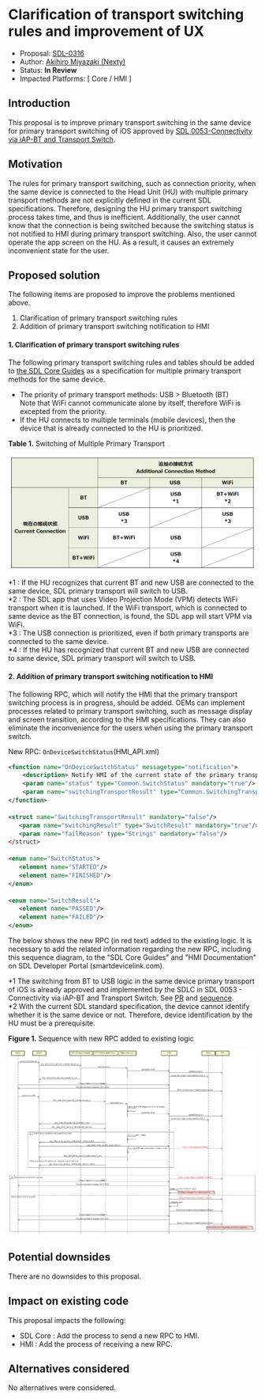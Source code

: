# Clarification of transport switching rules and improvement of UX

* Proposal: [SDL-0316](0316-Clarification-of-transport-switching-rules-and-improvement-of-UX.md)
* Author: [Akihiro Miyazaki (Nexty)](https://github.com/Akihiro-Miyazaki)
* Status: **In Review**
* Impacted Platforms: [ Core / HMI ]

## Introduction

This proposal is to improve primary transport switching in the same device for primary transport switching of iOS approved by [SDL 0053-Connectivity via iAP-BT and Transport Switch](https://github.com/smartdevicelink/sdl_evolution/issues/158).


## Motivation
The rules for primary transport switching, such as connection priority, when the same device is connected to the Head Unit (HU) with multiple primary transport methods are not explicitly defined in the current SDL specifications. Therefore, designing the HU primary transport switching process takes time, and thus is inefficient.
Additionally, the user cannot know that the connection is being switched because the switching status is not notified to HMI during primary transport switching. Also, the user cannot operate the app screen on the HU. As a result, it causes an extremely inconvenient state for the user.


## Proposed solution
The following items are proposed to improve the problems mentioned above.
1. Clarification of primary transport switching rules
2. Addition of primary transport switching notification to HMI

#### 1. Clarification of primary transport switching rules
The following primary transport switching rules and tables should be added to [the SDL Core Guides](https://smartdevicelink.com/en/guides/core/developer-documentation/transport-manager/) as a specification for multiple primary transport methods for the same device.

- The priority of primary transport methods: USB > Bluetooth (BT)<br>Note that WiFi cannot communicate alone by itself, therefore WiFi is excepted from the priority.
- If the HU connects to multiple terminals (mobile devices), then the device that is already connected to the HU is prioritized.

<b>Table 1.</b> Switching of Multiple Primary Transport

![Table_1_Switching_of_Multiple_Transport.png](../assets/proposals/0316-Clarification-of-transport-switching-rules-and-improvement-of-UX/Table_1_Switching_of_Multiple_Transport.png)

*1 : If the HU recognizes that current BT and new USB are connected to the same device, SDL primary transport will switch to USB.<br>
*2 : The SDL app that uses Video Projection Mode (VPM) detects WiFi transport when it is launched. If the WiFi transport, which is connected to same device as the BT connection, is found, the SDL app will start VPM via WiFi.<br>
*3 : The USB connection is prioritized, even if both primary transports are connected to the same device.<br>
*4 : If the HU has recognized that current BT and new USB are connected to same device, SDL primary transport will switch to USB.

#### 2. Addition of primary transport switching notification to HMI
The following RPC, which will notify the HMI that the primary transport switching process is in progress, should be added.
OEMs can implement processes related to primary transport switching, such as message display and screen transition, according to the HMI specifications. They can also eliminate the inconvenience for the users when using the primary transport switch.

New RPC: `OnDeviceSwitchStatus`(HMI_API.xml)

```xml
<function name="OnDeviceSwitchStatus" messagetype="notification">
    <description> Notify HMI of the current state of the primary transport switch </description>
    <param name="status" type="Common.SwitchStatus" mandatory="true"/>
    <param name="switchingTransportResult" type="Common.SwitchingTransportResult" mandatory="false"/>
</function>

<struct name="SwitchingTransportResult" mandatory="false"/>
   <param name="switchingResult" type="SwitchResult" mandatory="true"/>
   <param name="failReason" type="Strings" mandatory="false"/>
</struct>

<enum name="SwitchStatus">
   <element name="STARTED"/>
   <element name="FINISHED"/>
</enum>

<enum name="SwitchResult">
   <element name="PASSED"/>
   <element name="FAILED"/>
</enum>
```

The below shows the new RPC (in red text) added to the existing logic. It is necessary to add the related information regarding the new RPC, including this sequence diagram, to the "SDL Core Guides" and "HMI Documentation" on SDL Developer Portal (smartdevicelink.com).

*1 The switching from BT to USB logic in the same device primary transport of iOS is already approved and implemented by the SDLC in SDL 0053 - Connectivity via iAP-BT and Transport Switch. See [PR](https://github.com/smartdevicelink/sdl_evolution/issues/158) and [sequence](https://cloud.githubusercontent.com/assets/11158516/26067529/3f428434-39a3-11e7-910b-6cc4069e0be3.png).<br>
*2 With the current SDL standard specification, the device cannot identify whether it is the same device or not. Therefore, device identification by the HU must be a prerequisite.

<b>Figure 1.</b> Sequence with new RPC added to existing logic

![Figure_1_Sequence_with_new_RPC_added_to_existing_logic.png](../assets/proposals/0316-Clarification-of-transport-switching-rules-and-improvement-of-UX/Figure_1_Sequence_with_new_RPC_added_to_existing_logic1.png)


## Potential downsides
There are no downsides to this proposal.


## Impact on existing code
This proposal impacts the following:

- SDL Core : Add the process to send a new RPC to HMI.
- HMI : Add the process of receiving a new RPC.


## Alternatives considered
No alternatives were considered.
